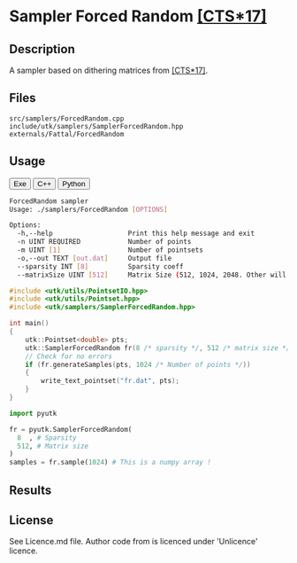 # Sampler Forced Random [[CTS*17]](https://link.springer.com/article/10.1007/s00371-017-1392-7)

## Description

A sampler based on dithering matrices from [[CTS*17]](https://link.springer.com/article/10.1007/s00371-017-1392-7).


## Files

```
src/samplers/ForcedRandom.cpp  
include/utk/samplers/SamplerForcedRandom.hpp
externals/Fattal/ForcedRandom
```

## Usage

<button class="tablink exebutton" onclick="openCode('exe', this)" markdown="1">Exe</button> 
<button class="tablink cppbutton" onclick="openCode('cpp', this)" markdown="1">C++</button> 
<button class="tablink pybutton" onclick="openCode('py', this)" markdown="1">Python</button> 
<br/>
  

<div class="exe tabcontent">

```bash
ForcedRandom sampler
Usage: ./samplers/ForcedRandom [OPTIONS]

Options:
  -h,--help                   Print this help message and exit
  -n UINT REQUIRED            Number of points
  -m UINT [1]                 Number of pointsets
  -o,--out TEXT [out.dat]     Output file
  --sparsity INT [8]          Sparsity coeff
  --matrixSize UINT [512]     Matrix Size (512, 1024, 2048. Other will be interpreted as 512)
```

</div>

<div class="cpp tabcontent">

```  cpp
#include <utk/utils/PointsetIO.hpp>
#include <utk/utils/Pointset.hpp>
#include <utk/samplers/SamplerForcedRandom.hpp>

int main()
{
    utk::Pointset<double> pts;
    utk::SamplerForcedRandom fr(8 /* sparsity */, 512 /* matrix size */);    
    // Check for no errors
    if (fr.generateSamples(pts, 1024 /* Number of points */))
    {
        write_text_pointset("fr.dat", pts);
    }
}
```  

</div>

<div class="py tabcontent">

``` python
import pyutk

fr = pyutk.SamplerForcedRandom(
  8  , # Sparsity
  512, # Matrix size
)
samples = fr.sample(1024) # This is a numpy array !
```  

</div>

## Results

<div class="results"></div>
<script>
  window.addEventListener('DOMContentLoaded', function() { show_results(); }); 
</script>

## License

See Licence.md file. Author code from is licenced under 'Unlicence' licence. 